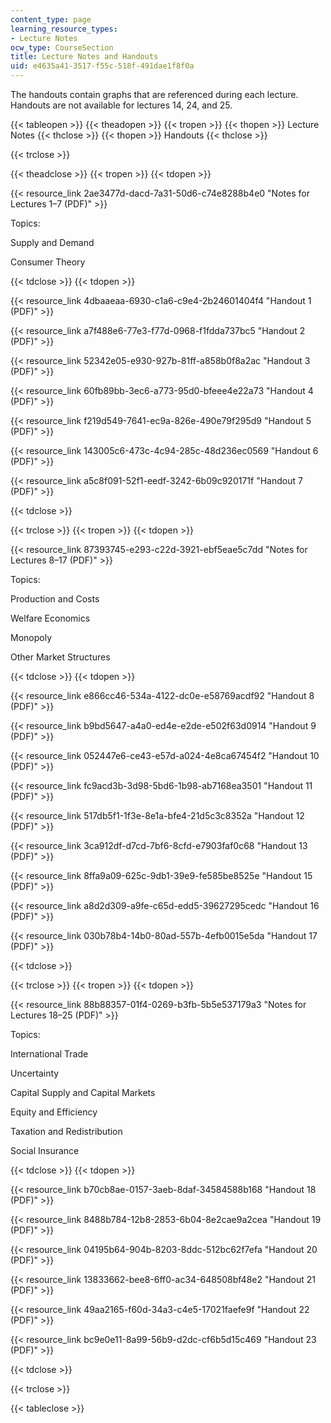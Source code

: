 ```yaml
---
content_type: page
learning_resource_types:
- Lecture Notes
ocw_type: CourseSection
title: Lecture Notes and Handouts
uid: e4635a41-3517-f55c-518f-491dae1f8f0a
---
```


The handouts contain graphs that are referenced during each lecture. Handouts are not available for lectures 14, 24, and 25. 

{{< tableopen >}}
{{< theadopen >}}
{{< tropen >}}
{{< thopen >}}
Lecture Notes
{{< thclose >}}
{{< thopen >}}
Handouts
{{< thclose >}}

{{< trclose >}}

{{< theadclose >}}
{{< tropen >}}
{{< tdopen >}}


{{< resource_link 2ae3477d-dacd-7a31-50d6-c74e8288b4e0 "Notes for Lectures 1–7 (PDF)" >}}

Topics:

Supply and Demand

Consumer Theory


{{< tdclose >}}
{{< tdopen >}}


{{< resource_link 4dbaaeaa-6930-c1a6-c9e4-2b24601404f4 "Handout 1 (PDF)" >}}

{{< resource_link a7f488e6-77e3-f77d-0968-f1fdda737bc5 "Handout 2 (PDF)" >}}

{{< resource_link 52342e05-e930-927b-81ff-a858b0f8a2ac "Handout 3 (PDF)" >}}

{{< resource_link 60fb89bb-3ec6-a773-95d0-bfeee4e22a73 "Handout 4 (PDF)" >}}

{{< resource_link f219d549-7641-ec9a-826e-490e79f295d9 "Handout 5 (PDF)" >}}

{{< resource_link 143005c6-473c-4c94-285c-48d236ec0569 "Handout 6 (PDF)" >}}

{{< resource_link a5c8f091-52f1-eedf-3242-6b09c920171f "Handout 7 (PDF)" >}}


{{< tdclose >}}

{{< trclose >}}
{{< tropen >}}
{{< tdopen >}}


{{< resource_link 87393745-e293-c22d-3921-ebf5eae5c7dd "Notes for Lectures 8–17 (PDF)" >}}

Topics:

Production and Costs

Welfare Economics

Monopoly

Other Market Structures


{{< tdclose >}}
{{< tdopen >}}


{{< resource_link e866cc46-534a-4122-dc0e-e58769acdf92 "Handout 8 (PDF)" >}}

{{< resource_link b9bd5647-a4a0-ed4e-e2de-e502f63d0914 "Handout 9 (PDF)" >}}

{{< resource_link 052447e6-ce43-e57d-a024-4e8ca67454f2 "Handout 10 (PDF)" >}}

{{< resource_link fc9acd3b-3d98-5bd6-1b98-ab7168ea3501 "Handout 11 (PDF)" >}}

{{< resource_link 517db5f1-1f3e-8e1a-bfe4-21d5c3c8352a "Handout 12 (PDF)" >}}

{{< resource_link 3ca912df-d7cd-7bf6-8cfd-e7903faf0c68 "Handout 13 (PDF)" >}}

{{< resource_link 8ffa9a09-625c-9db1-39e9-fe585be8525e "Handout 15 (PDF)" >}}

{{< resource_link a8d2d309-a9fe-c65d-edd5-39627295cedc "Handout 16 (PDF)" >}}

{{< resource_link 030b78b4-14b0-80ad-557b-4efb0015e5da "Handout 17 (PDF)" >}}


{{< tdclose >}}

{{< trclose >}}
{{< tropen >}}
{{< tdopen >}}


{{< resource_link 88b88357-01f4-0269-b3fb-5b5e537179a3 "Notes for Lectures 18–25 (PDF)" >}}

Topics:

International Trade

Uncertainty

Capital Supply and Capital Markets

Equity and Efficiency

Taxation and Redistribution

Social Insurance


{{< tdclose >}}
{{< tdopen >}}


{{< resource_link b70cb8ae-0157-3aeb-8daf-34584588b168 "Handout 18 (PDF)" >}}

{{< resource_link 8488b784-12b8-2853-6b04-8e2cae9a2cea "Handout 19 (PDF)" >}}

{{< resource_link 04195b64-904b-8203-8ddc-512bc62f7efa "Handout 20 (PDF)" >}}

{{< resource_link 13833662-bee8-6ff0-ac34-648508bf48e2 "Handout 21 (PDF)" >}}

{{< resource_link 49aa2165-f60d-34a3-c4e5-17021faefe9f "Handout 22 (PDF)" >}}

{{< resource_link bc9e0e11-8a99-56b9-d2dc-cf6b5d15c469 "Handout 23 (PDF)" >}}


{{< tdclose >}}

{{< trclose >}}

{{< tableclose >}}